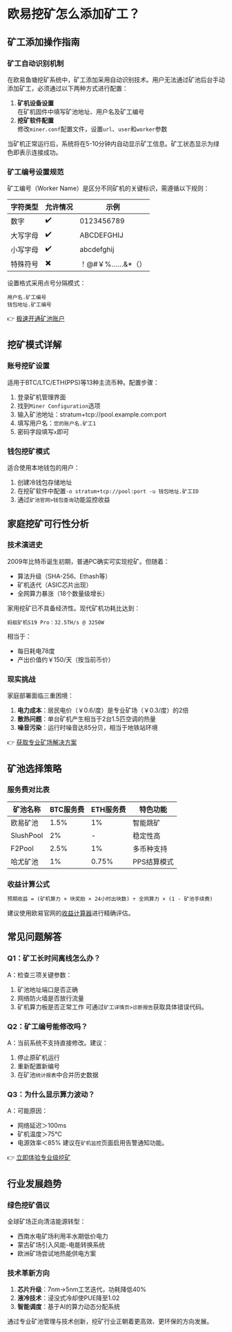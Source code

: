 # 欧易挖矿怎么添加矿工？

## 矿工添加操作指南

### 矿工自动识别机制
在欧易鱼塘挖矿系统中，矿工添加采用自动识别技术。用户无法通过矿池后台手动添加矿工，必须通过以下两种方式进行配置：

1. **矿机设备设置**  
   在矿机固件中填写矿池地址、用户名及矿工编号
2. **挖矿软件配置**  
   修改`miner.conf`配置文件，设置`url`、`user`和`worker`参数

当矿机正常运行后，系统将在5-10分钟内自动显示矿工信息。矿工状态显示为绿色即表示连接成功。

### 矿工编号设置规范
矿工编号（Worker Name）是区分不同矿机的关键标识，需遵循以下规则：

| 字符类型 | 允许情况 | 示例 |
|---------|---------|-----|
| 数字    | ✔️      | 0123456789 |
| 大写字母 | ✔️      | ABCDEFGHIJ |
| 小写字母 | ✔️      | abcdefghij |
| 特殊符号 | ✖️      | ！@#￥%……&*（） |

设置格式采用点号分隔模式：
```
用户名.矿工编号
钱包地址.矿工编号
```

👉 [极速开通矿池账户](https://bit.ly/okx_welcome)

## 挖矿模式详解

### 账号挖矿设置
适用于BTC/LTC/ETH(PPS)等13种主流币种。配置步骤：
1. 登录矿机管理界面
2. 找到`Miner Configuration`选项
3. 输入矿池地址：stratum+tcp://pool.example.com:port
4. 填写用户名：`您的账户名.矿工1`
5. 密码字段填写`x`即可

### 钱包挖矿模式
适合使用本地钱包的用户：
1. 创建冷钱包存储地址
2. 在挖矿软件中配置`-o stratum+tcp://pool:port -u 钱包地址.矿工ID`
3. 通过`矿池官网>钱包查询`功能监控收益

## 家庭挖矿可行性分析

### 技术演进史
2009年比特币诞生初期，普通PC确实可实现挖矿。但随着：
- 算法升级（SHA-256、Ethash等）
- 矿机迭代（ASIC芯片出现）
- 全网算力暴涨（18个数量级增长）

家用挖矿已不具备经济性。现代矿机功耗比达到：
```
蚂蚁矿机S19 Pro：32.5TH/s @ 3250W
```
相当于：
- 每日耗电78度
- 产出价值约￥150/天（按当前币价）

### 现实挑战
家庭部署面临三重困境：
1. **电力成本**：居民电价（￥0.6/度）是专业矿场（￥0.3/度）的2倍
2. **散热问题**：单台矿机产生相当于2台1.5匹空调的热量
3. **噪音污染**：运行时噪音达85分贝，相当于地铁站环境

👉 [获取专业矿场解决方案](https://bit.ly/okx_welcome)

## 矿池选择策略

### 服务费对比表
| 矿池名称   | BTC服务费 | ETH服务费 | 特色功能       |
|----------|----------|----------|--------------|
| 欧易矿池   | 1.5%     | 1%       | 智能跳矿       |
| SlushPool | 2%       | -        | 稳定性高       |
| F2Pool    | 2.5%     | 1%       | 多币种支持     |
| 哈尤矿池   | 1%       | 0.75%    | PPS结算模式    |

### 收益计算公式
```markdown
预期收益 = (矿机算力 × 块奖励 × 24小时出块数) ÷ 全网算力 × (1 - 矿池手续费)
```
建议使用欧易官网的[收益计算器](https://bit.ly/okx_welcome)进行精确评估。

## 常见问题解答

### Q1：矿工长时间离线怎么办？
A：检查三项关键参数：
1. 矿池地址端口是否正确
2. 网络防火墙是否放行流量
3. 矿机算力板是否正常工作
可通过`矿工详情页>诊断报告`获取具体错误代码。

### Q2：矿工编号能修改吗？
A：当前系统不支持直接修改。建议：
1. 停止原矿机运行
2. 重新配置新编号
3. 在矿池`统计报表`中合并历史数据

### Q3：为什么显示算力波动？
A：可能原因：
- 网络延迟＞100ms
- 矿机温度＞75℃
- 电源效率＜85%
建议在`矿机监控`页面启用告警通知功能。

👉 [立即体验专业级挖矿](https://bit.ly/okx_welcome)

## 行业发展趋势

### 绿色挖矿倡议
全球矿场正向清洁能源转型：
- 西南水电矿场利用丰水期低价电力
- 蒙古矿场引入风能-电能转换系统
- 欧洲矿场尝试地热能供电方案

### 技术革新方向
1. **芯片升级**：7nm→5nm工艺迭代，功耗降低40%
2. **液冷技术**：浸没式冷却使PUE降至1.02
3. **智能调度**：基于AI的算力动态分配系统

通过专业矿池管理与技术创新，挖矿行业正朝着更高效、更环保的方向发展。